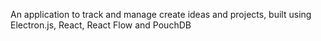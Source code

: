 An application to track and manage create ideas and projects, built using Electron.js, React, React Flow and PouchDB